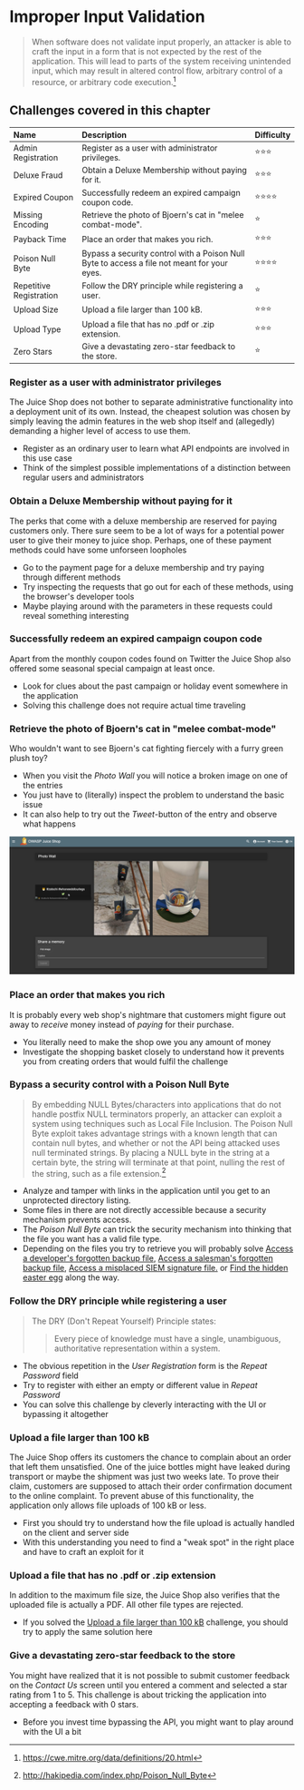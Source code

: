 # Improper Input Validation

> When software does not validate input properly, an attacker is able to
> craft the input in a form that is not expected by the rest of the
> application. This will lead to parts of the system receiving
> unintended input, which may result in altered control flow, arbitrary
> control of a resource, or arbitrary code execution.[^1]

## Challenges covered in this chapter

| Name                    | Description                                                                                 | Difficulty |
|:------------------------|:--------------------------------------------------------------------------------------------|:-----------|
| Admin Registration      | Register as a user with administrator privileges.                                           | ⭐⭐⭐       |
| Deluxe Fraud            | Obtain a Deluxe Membership without paying for it.                                           | ⭐⭐⭐       |
| Expired Coupon          | Successfully redeem an expired campaign coupon code.                                        | ⭐⭐⭐⭐     |
| Missing Encoding        | Retrieve the photo of Bjoern's cat in "melee combat-mode".                                  | ⭐          |
| Payback Time            | Place an order that makes you rich.                                                         | ⭐⭐⭐       |
| Poison Null Byte        | Bypass a security control with a Poison Null Byte to access a file not meant for your eyes. | ⭐⭐⭐⭐     |
| Repetitive Registration | Follow the DRY principle while registering a user.                                          | ⭐          |
| Upload Size             | Upload a file larger than 100 kB.                                                           | ⭐⭐⭐       |
| Upload Type             | Upload a file that has no .pdf or .zip extension.                                           | ⭐⭐⭐       |
| Zero Stars              | Give a devastating zero-star feedback to the store.                                         | ⭐          |

### Register as a user with administrator privileges

The Juice Shop does not bother to separate administrative functionality
into a deployment unit of its own. Instead, the cheapest solution was
chosen by simply leaving the admin features in the web shop itself and
(allegedly) demanding a higher level of access to use them.

* Register as an ordinary user to learn what API endpoints are involved
  in this use case
* Think of the simplest possible implementations of a distinction
  between regular users and administrators

### Obtain a Deluxe Membership without paying for it

The perks that come with a deluxe membership are reserved for paying
customers only. There sure seem to be a lot of ways for a potential
power user to give their money to juice shop. Perhaps, one of these
payment methods could have some unforseen loopholes

* Go to the payment page for a deluxe membership and try paying through
  different methods
* Try inspecting the requests that go out for each of these methods,
  using the browser's developer tools
* Maybe playing around with the parameters in these requests could
  reveal something interesting

### Successfully redeem an expired campaign coupon code

Apart from the monthly coupon codes found on Twitter the Juice Shop also
offered some seasonal special campaign at least once.

* Look for clues about the past campaign or holiday event somewhere in
  the application
* Solving this challenge does not require actual time traveling

### Retrieve the photo of Bjoern's cat in "melee combat-mode"

Who wouldn't want to see Bjoern's cat fighting fiercely with a furry
green plush toy?

* When you visit the _Photo Wall_ you will notice a broken image on one
  of the entries
* You just have to (literally) inspect the problem to understand the
  basic issue
* It can also help to try out the _Tweet_-button of the entry and
  observe what happens

![Broken image on photo wall](img/broken_image-photo_wall.png)

### Place an order that makes you rich

It is probably every web shop's nightmare that customers might figure
out away to _receive_ money instead of _paying_ for their purchase.

* You literally need to make the shop owe you any amount of money
* Investigate the shopping basket closely to understand how it prevents
  you from creating orders that would fulfil the challenge

### Bypass a security control with a Poison Null Byte

> By embedding NULL Bytes/characters into applications that do not
> handle postfix NULL terminators properly, an attacker can exploit a
> system using techniques such as Local File Inclusion. The Poison Null
> Byte exploit takes advantage strings with a known length that can
> contain null bytes, and whether or not the API being attacked uses
> null terminated strings. By placing a NULL byte in the string at a
> certain byte, the string will terminate at that point, nulling the
> rest of the string, such as a file extension.[^2]

* Analyze and tamper with links in the application until you get to an
  unprotected directory listing.
* Some files in there are not directly accessible because a security
  mechanism prevents access.
* The _Poison Null Byte_ can trick the security mechanism into thinking
  that the file you want has a valid file type.
* Depending on the files you try to retrieve you will probably solve
  [Access a developer's forgotten backup file](sensitive-data-exposure.md#access-a-developers-forgotten-backup-file),
  [Access a salesman's forgotten backup file](sensitive-data-exposure.md#access-a-salesmans-forgotten-backup-file),
  [Access a misplaced SIEM signature file.](sensitive-data-exposure.md#access-a-misplaced-siem-signature-file)
  or
  [Find the hidden easter egg](broken-access-control.md#find-the-hidden-easter-egg)
  along the way.

### Follow the DRY principle while registering a user

> The DRY (Don't Repeat Yourself) Principle states:
>
> > Every piece of knowledge must have a single, unambiguous,
> > authoritative representation within a system.

* The obvious repetition in the _User Registration_ form is the _Repeat
  Password_ field
* Try to register with either an empty or different value in _Repeat
  Password_
* You can solve this challenge by cleverly interacting with the UI or
  bypassing it altogether

### Upload a file larger than 100 kB

The Juice Shop offers its customers the chance to complain about an
order that left them unsatisfied. One of the juice bottles might have
leaked during transport or maybe the shipment was just two weeks late.
To prove their claim, customers are supposed to attach their order
confirmation document to the online complaint. To prevent abuse of this
functionality, the application only allows file uploads of 100 kB or
less.

* First you should try to understand how the file upload is actually
  handled on the client and server side
* With this understanding you need to find a "weak spot" in the right
  place and have to craft an exploit for it

### Upload a file that has no .pdf or .zip extension

In addition to the maximum file size, the Juice Shop also verifies that
the uploaded file is actually a PDF. All other file types are rejected.

* If you solved the
  [Upload a file larger than 100 kB](#upload-a-file-larger-than-100-kb)
  challenge, you should try to apply the same solution here

### Give a devastating zero-star feedback to the store

You might have realized that it is not possible to submit customer
feedback on the _Contact Us_ screen until you entered a comment and
selected a star rating from 1 to 5. This challenge is about tricking the
application into accepting a feedback with 0 stars.

* Before you invest time bypassing the API, you might want to play
  around with the UI a bit

[^1]: https://cwe.mitre.org/data/definitions/20.html

[^2]: <http://hakipedia.com/index.php/Poison_Null_Byte>

